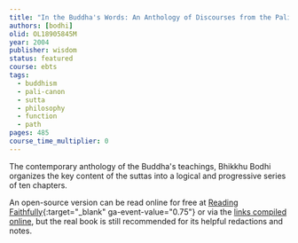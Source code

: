 ```yaml
---
title: "In the Buddha's Words: An Anthology of Discourses from the Pali Canon"
authors: [bodhi]
olid: OL18905845M
year: 2004
publisher: wisdom
status: featured
course: ebts
tags: 
  - buddhism
  - pali-canon
  - sutta
  - philosophy
  - function
  - path
pages: 485
course_time_multiplier: 0
---
```


The contemporary anthology of the Buddha's teachings, Bhikkhu Bodhi organizes the key content of the suttas into a logical and progressive series of ten chapters.

An open-source version can be read online for free at [Reading Faithfully](https://www.readingfaithfully.org/in-the-buddhas-words-an-anthology-of-discourses-from-the-pali-canon-linked-to-suttacentral-net/){:target="_blank" ga-event-value="0.75"} or via the [links compiled online](https://discourse.suttacentral.net/t/in-the-buddha-s-words/29?u=khemarato.bhikkhu), but the real book is still recommended for its helpful redactions and notes.
